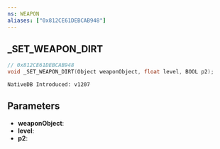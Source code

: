 ```yaml
---
ns: WEAPON
aliases: ["0x812CE61DEBCAB948"]
---
```

## _SET_WEAPON_DIRT

```c
// 0x812CE61DEBCAB948
void _SET_WEAPON_DIRT(Object weaponObject, float level, BOOL p2);
```

```
NativeDB Introduced: v1207
```

## Parameters
* **weaponObject**:
* **level**:
* **p2**:
